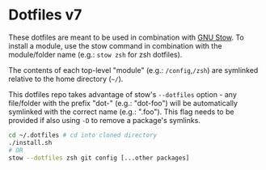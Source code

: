 # Dotfiles v7

These dotfiles are meant to be used in combination with [GNU Stow](https://www.gnu.org/software/stow/). To install a module, use the stow command in combination with the module/folder name (e.g.: `stow zsh` for zsh dotfiles).

The contents of each top-level "module" (e.g.: `/config`,`/zsh`) are symlinked relative to the home directory (`~/`).

This dotfiles repo takes advantage of stow's `--dotfiles` option - any file/folder with the prefix "dot-" (e.g.: "dot-foo") will be automatically symlinked with the correct name (e.g.: ".foo"). This flag needs to be provided if also using `-D` to remove a package's symlinks.

```sh
cd ~/.dotfiles # cd into cloned directory
./install.sh
# OR
stow --dotfiles zsh git config [...other packages]
```
